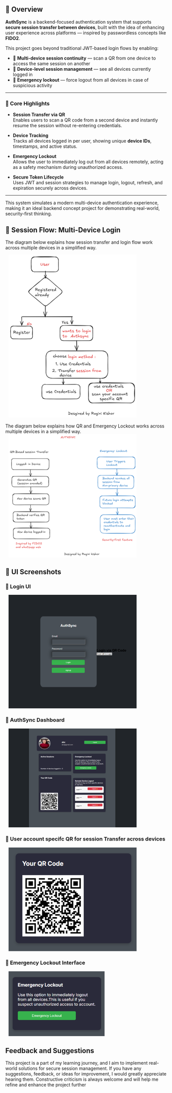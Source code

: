 ## 📌 Overview

**AuthSync** is a backend-focused authentication system that supports **secure session transfer between devices**, built with the idea of enhancing user experience across platforms — inspired by passwordless concepts like **FIDO2**.

This project goes beyond traditional JWT-based login flows by enabling:
- 🔁 **Multi-device session continuity** — scan a QR from one device to access the same session on another
- 📱 **Device-level session management** — see all devices currently logged in
- 🚨 **Emergency lockout** — force logout from all devices in case of suspicious activity

---

### 🔐 Core Highlights

- **Session Transfer via QR**  
  Enables users to scan a QR code from a second device and instantly resume the session without re-entering credentials.

- **Device Tracking**  
  Tracks all devices logged in per user, showing unique **device IDs**, timestamps, and active status.

- **Emergency Lockout**  
  Allows the user to immediately log out from all devices remotely, acting as a safety mechanism during unauthorized access.

- **Secure Token Lifecycle**  
  Uses JWT and session strategies to manage login, logout, refresh, and expiration securely across devices.

---

This system simulates a modern multi-device authentication experience, making it an ideal backend concept project for demonstrating real-world, security-first thinking.


## 🔐 Session Flow: Multi-Device Login

The diagram below explains how session transfer and login flow work across multiple devices in a simplified way.

<img src="./assets/AuthSync-flowchart.png" width="400" style="margin-left: 10px;" />

The diagram below explains how QR  and Emergency Lockout works across multiple devices in a simplified way.
<img src="./assets/AuthSync-features.png" width="400" style="margin-left: 10px;" />


## 📸 UI Screenshots


<h3>🔐 Login UI</h3>
<img src="./assets/AuthSync-Login.png" width="400" style="margin-left: 10px;" />

<h3>🔐 AuthSync Dashboard</h3>
<img src="./assets/AuthSync-Dashboard.png" width="400" style="margin-left: 10px;" />

<h3>🔐 User account specifc QR for session Transfer across devices</h3>
<img src="./assets/AuthSync-QR.png" width="400" style="margin-left: 10px;" />

<h3>🛑 Emergency Lockout Interface</h3>
<img src="./assets/AuthSync-EmergencyLockout.png" width="300" style="margin-left: 10px;" />




## Feedback and Suggestions
This project is a part of my learning journey, and I aim to implement real-world solutions for secure session management. If you have any suggestions, feedback, or ideas for improvement, I would greatly appreciate hearing them. Constructive criticism is always welcome and will help me refine and enhance the project further

